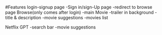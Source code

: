 #Features
login-signup page
    -Sign in/sign-Up page
    -redirect to browse page
Browse(only comes after login)
    -main Movie
        -trailer in background
        -title & description
        -movie suggestions
            -movies list

Netflix GPT
    -search bar
    -movie suggestions

